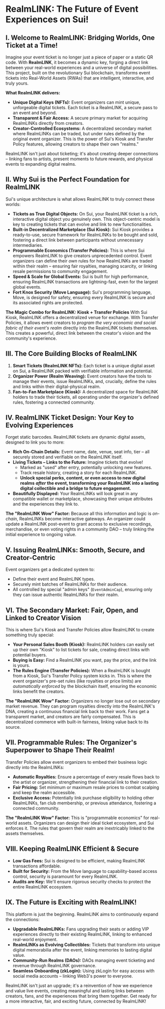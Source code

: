 # RealmLINK: The Future of Event Experiences on Sui!

 ## I. Welcome to RealmLINK: Bridging Worlds, One Ticket at a Time!

 Imagine your event ticket is no longer just a piece of paper or a static QR code. With **RealmLINK**, it becomes a dynamic key, forging a direct link between your real-world experiences and a universe of digital possibilities. This project, built on the revolutionary Sui blockchain, transforms event tickets into Real-World Assets (RWAs) that are intelligent, interactive, and truly yours.

 **What RealmLINK delivers:**

 - **Unique Digital Keys (NFTs):** Event organizers can mint unique, unforgeable digital tickets. Each ticket is a RealmLINK, a secure pass to an event and beyond.
 - **Transparent & Fair Access:** A secure primary market for acquiring RealmLINKs directly from creators.
 - **Creator-Controlled Ecosystems:** A decentralized secondary market where RealmLINKs can be traded, but under rules defined by the original event organizer. This is the power of Sui's Kiosk and Transfer Policy features, allowing creators to shape their own "realms."

 RealmLINK isn't just about ticketing; it's about creating deeper connections – linking fans to artists, present moments to future rewards, and physical events to expanding digital realms.

 ## II. Why Sui is the Perfect Foundation for RealmLINK

 Sui's unique architecture is what allows RealmLINK to truly connect these worlds:

 - **Tickets as True Digital Objects:** On Sui, your RealmLINK ticket is a rich, interactive digital object you genuinely own. This object-centric model is key to creating tickets that can evolve and link to new functionalities.
 - **Built-in Decentralized Marketplace (Sui Kiosk):** Sui Kiosk provides a ready-to-use, secure framework for RealmLINKs to be bought and sold, fostering a direct link between participants without unnecessary intermediaries.
 - **Programmable Economics (Transfer Policies):** This is where Sui empowers RealmLINK to give creators unprecedented control. Event organizers can define their *own* rules for how RealmLINKs are traded within their realm – ensuring fair royalties, managing scarcity, or linking resale permissions to community engagement.
 - **Speed & Scale for Global Events:** Sui is built for high performance, ensuring RealmLINK transactions are lightning-fast, even for the largest global events.
 - **Fort Knox Security (Move Language):** Sui's programming language, Move, is designed for safety, ensuring every RealmLINK is secure and its associated rights are protected.

 **The Magic Combo for RealmLINK: Kiosk + Transfer Policies** With Sui Kiosk, RealmLINK offers a decentralized venue for exchange. With Transfer Policies, it allows event creators to *program the very economic and social fabric of their event's realm* directly into the RealmLINK tickets themselves. This creates a powerful, direct link between the creator's vision and the community's experience.

 ## III. The Core Building Blocks of RealmLINK

 1. **Smart Tickets (RealmLINK NFTs):** Each ticket is a unique digital asset on Sui, a RealmLINK packed with verifiable information and potential.
 2. **Organizer Power (Realm Weaving):** Event creators have the tools to manage their events, issue RealmLINKs, and, crucially, define the rules and links within their digital-physical realm.
 3. **Fan-to-Fan Marketplace (Kiosk):** A decentralized space for RealmLINK holders to trade their tickets, all operating under the organizer's defined rules, fostering a connected community.

 ## IV. RealmLINK Ticket Design: Your Key to Evolving Experiences

 Forget static barcodes. RealmLINK tickets are dynamic digital assets, designed to link you to more:

 - **Rich On-Chain Details:** Event name, date, venue, seat info, tier – all securely stored and verifiable on the RealmLINK itself.
 - **Living Tickets – Links to the Future:** Imagine tickets that evolve!
   - Marked as "used" after entry, potentially unlocking new features.
   - Track resale history, creating a story for each RealmLINK.
   - **Unlock special perks, content, or even access to new digital realms** ***after*** **the event, transforming your RealmLINK into a lasting digital collectible and a bridge to future engagement.**
 - **Beautifully Displayed:** Your RealmLINKs will look great in any compatible wallet or marketplace, showcasing their unique attributes and the experiences they link to.

 **The "RealmLINK Wow" Factor:** Because all this information and logic is *on-chain*, RealmLINKs become interactive gateways. An organizer could update a RealmLINK post-event to grant access to exclusive recordings, merchandise, or even voting rights in a community DAO – truly linking the initial experience to ongoing value.

 ## V. Issuing RealmLINKs: Smooth, Secure, and Creator-Centric

 Event organizers get a dedicated system to:

 - Define their event and RealmLINK types.
 - Securely mint batches of RealmLINKs for their audience.
 - All controlled by special "admin keys" (`EventAdminCap`), ensuring only they can issue authentic RealmLINKs for their realm.

 ## VI. The Secondary Market: Fair, Open, and Linked to Creator Vision

 This is where Sui's Kiosk and Transfer Policies allow RealmLINK to create something truly special:

 - **Your Personal Sales Booth (Kiosk):** RealmLINK holders can easily set up their own "Kiosk" to list tickets for sale, creating direct links with potential buyers.
 - **Buying is Easy:** Find a RealmLINK you want, pay the price, and the link is yours.
 - **The Rules Engine (Transfer Policies):** When a RealmLINK is bought from a Kiosk, Sui's Transfer Policy system kicks in. This is where the event organizer's pre-set rules (like royalties or price limits) are *automatically enforced* by the blockchain itself, ensuring the economic links benefit the creators.

 **The "RealmLINK Wow" Factor:** Organizers no longer lose out on secondary market revenue. They can program royalties directly into the RealmLINK's DNA, creating a continuous financial link back to their work. Fans get a transparent market, and creators are fairly compensated. This is decentralized commerce with built-in fairness, linking value back to its source.

 ## VII. Programmable Rules: The Organizer's Superpower to Shape Their Realm!

 Transfer Policies allow event organizers to embed their business logic directly into the RealmLINKs:
 - **Automatic Royalties:** Ensure a percentage of every resale flows back to the artist or organizer, strengthening their financial link to their creation.
 - **Fair Pricing:** Set minimum or maximum resale prices to combat scalping and keep the realm accessible.
 - **Exclusive Access:** Potentially link purchase eligibility to holding other RealmLINKs, fan club membership, or previous attendance, fostering a connected community.

 **The "RealmLINK Wow" Factor:** This is "programmable economics" for real-world assets. Organizers can design their ideal ticket ecosystem, and Sui enforces it. The rules that govern their realm are inextricably linked to the assets themselves.

 ## VIII. Keeping RealmLINK Efficient & Secure

 - **Low Gas Fees:** Sui is designed to be efficient, making RealmLINK transactions affordable.
 - **Built for Security:** From the Move language to capability-based access control, security is paramount for every RealmLINK.
 - **Audits are Key:** We'll ensure rigorous security checks to protect the entire RealmLINK ecosystem.

 ## IX. The Future is Exciting with RealmLINK!

 This platform is just the beginning. RealmLINK aims to continuously expand the connections:

 - **Upgradable RealmLINKs:** Fans upgrading their seats or adding VIP experiences directly to their existing RealmLINK, linking to enhanced real-world enjoyment.
 - **RealmLINKs as Evolving Collectibles:** Tickets that transform into unique digital memorabilia after the event, linking memories to lasting digital value.
 - **Community-Run Realms (DAOs):** DAOs managing event ticketing and revenue through RealmLINK governance.
 - **Seamless Onboarding (zkLogin):** Using zkLogin for easy access with social media accounts – linking Web3's power to everyone.

 RealmLINK isn't just an upgrade; it's a reinvention of how we experience and value live events, creating meaningful and lasting links between creators, fans, and the experiences that bring them together. Get ready for a more interactive, fair, and exciting future, connected by RealmLINK!

